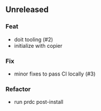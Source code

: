 ## Unreleased

### Feat

- doit tooling (#2)
- initialize with copier

### Fix

- minor fixes to pass CI locally (#3)

### Refactor

- run prdc post-install
